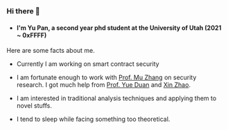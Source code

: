 ### Hi there 👋

- #### I'm Yu Pan, a second year phd student at the University of Utah (2021 ~ 0xFFFF)

Here are some facts about me.

- Currently I am working on smart contract security

- I am fortunate enough to work with  <a href="https://sites.google.com/site/muzhang82" target="_blank">Prof. Mu Zhang</a> on security research. I got much help from <a href="https://yueduan.github.io/" target="_blank">Prof. Yue Duan</a> and <a href="https://github.com/morangeous" target="_blank">Xin Zhao</a>.
- I am interested in traditional analysis techniques and applying them to novel stuffs.
- I tend to sleep while facing something too theoretical.







